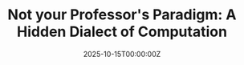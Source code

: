 ---
display_title: "Not your Professor's Paradigm"
title: "Not your Professor's Paradigm: A Hidden Dialect of Computation"
date: 2025-10-15T00:00:00Z
draft: false
layout: event
poster: "/images/event_posters/2025-2026/programming_paradigms_tech_talk.png"
poster_cover: "contain"
poster_position: "center"
short_description: "An interactive workshop on creative ways to control a computer"
start_time: "6:00 - 7:00 PM EST"
location: "Herzberg 5345"
location_link: "https://carleton.ca/campus/map/#HP"
background: "images/orientation2018-min.jpeg"
publishdate: 2025-09-30
---